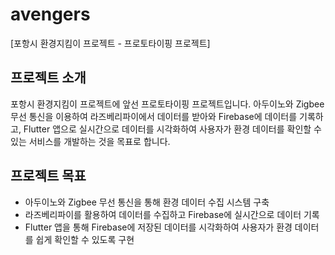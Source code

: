 # avengers

[포항시 환경지킴이 프로젝트 - 프로토타이핑 프로젝트]

## 프로젝트 소개
포항시 환경지킴이 프로젝트에 앞선 프로토타이핑 프로젝트입니다. 
아두이노와 Zigbee 무선 통신을 이용하여 라즈베리파이에서 데이터를 받아와 Firebase에 데이터를 기록하고, Flutter 앱으로 실시간으로 데이터를 시각화하여 사용자가 환경 데이터를 확인할 수 있는 서비스를 개발하는 것을 목표로 합니다.

## 프로젝트 목표
- 아두이노와 Zigbee 무선 통신을 통해 환경 데이터 수집 시스템 구축
- 라즈베리파이를 활용하여 데이터를 수집하고 Firebase에 실시간으로 데이터 기록
- Flutter 앱을 통해 Firebase에 저장된 데이터를 시각화하여 사용자가 환경 데이터를 쉽게 확인할 수 있도록 구현
